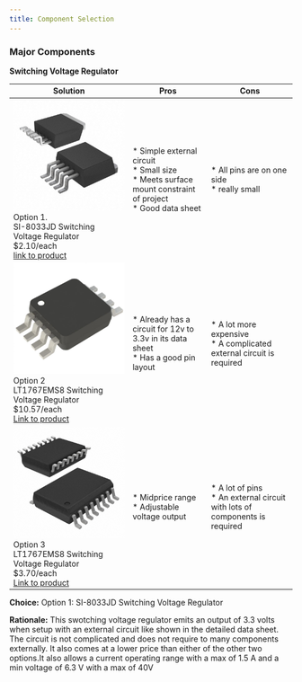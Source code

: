 ```yaml
---
title: Component Selection
---
```


### Major Components

**Switching Voltage Regulator**

| **Solution**                                                                                                                                                                                      | **Pros**                                                                                                                                    | **Cons**                                                                                            |
| ------------------------------------------------------------------------------------------------------------------------------------------------------------------------------------------------- | ------------------------------------------------------------------------------------------------------------------------------------------- | --------------------------------------------------------------------------------------------------- |
| ![SI-8033JD Swithcing Voltage Regulator](SI-8033JD_Voltage_Regulator.jpg)<br>Option 1.<br> SI-8033JD Switching Voltage Regulator<br>$2.10/each<br>[link to product](https://www.digikey.com/en/products/detail/sanken-electric-usa-inc/SI-8033JD/5699929)           | \* Simple external circuit<br>\* Small size <br>\* Meets surface mount constraint of project <br>\* Good data sheet | \* All pins are on one side<br>\* really small                     |
| ![LT1767EMS8 Swithcing Voltage Regulator](LT1767EMS8-_Voltage_Regulator.jpg)<br> Option 2 <br> LT1767EMS8 Switching Voltage Regulator <br>$10.57/each <br> [Link to product](https://www.digikey.com/en/products/detail/analog-devices-inc/LT1767EMS8-3-3-TRPBF/958447) | \* Already has a circuit for 12v to 3.3v in its data sheet <br>\* Has a good pin layout <br>                           | \* A lot more expensive <br>\* A complicated external circuit is required                  |
| ![L4971D Swithcing VOltage Regulator](L4971D_Voltage_Regulator.jpg)<br> Option 3 <br> LT1767EMS8 Switching Voltage Regulator <br>$3.70/each <br> [Link to product](https://www.digikey.com/en/products/detail/stmicroelectronics/L4971D/585932)                    | \* Midprice range <br>\* Adjustable voltage output                                                                     | \* A lot of pins <br>\* An external circuit with lots of components is required    |

**Choice:** Option 1: SI-8033JD Switching Voltage Regulator

**Rationale:** This swotching voltage regulator emits an output of 3.3 volts when setup with an external circuit like shown in the detailed data sheet. The circuit is not complicated and does not require to many components externally. It also comes at a lower price than either of the other two options.It also allows a current operating range with a max of 1.5 A and a min voltage of 6.3 V with a max of 40V
